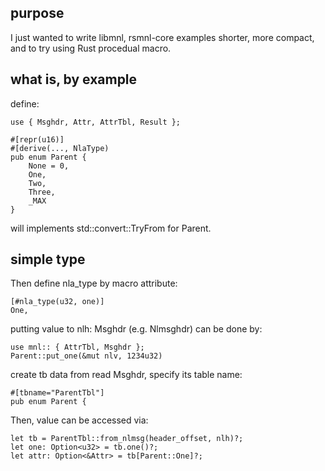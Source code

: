 purpose
-------

I just wanted to write libmnl, rsmnl-core examples shorter, more compact,
and to try using Rust procedual macro.


what is, by example
-------------------

define:

    use { Msghdr, Attr, AttrTbl, Result };

    #[repr(u16)]
    #[derive(..., NlaType)
    pub enum Parent {
        None = 0,
        One,
        Two,
        Three,
        _MAX
    }

will implements std::convert::TryFrom<u16> for Parent.


simple type
-----------

Then define nla_type by macro attribute:

    [#nla_type(u32, one)]
    One,

putting value to nlh: Msghdr (e.g. Nlmsghdr) can be done by:

    use mnl:: { AttrTbl, Msghdr };
    Parent::put_one(&mut nlv, 1234u32)

create tb data from read Msghdr, specify its table name:

    #[tbname="ParentTbl"]
    pub enum Parent {

Then, value can be accessed via:

    let tb = ParentTbl::from_nlmsg(header_offset, nlh)?;
    let one: Option<u32> = tb.one()?;
    let attr: Option<&Attr> = tb[Parent::One]?;

